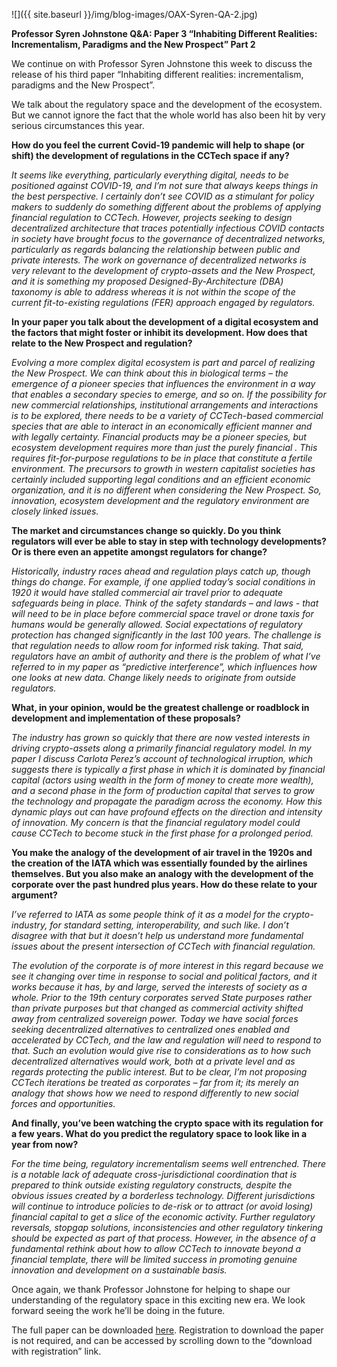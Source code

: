 ﻿---
layout: post
author: OAX Foundation
image: /img/blog-images/OAX-Syren-QA-2.jpg
tag: oax-learn
---

![]({{ site.baseurl }}/img/blog-images/OAX-Syren-QA-2.jpg)

<b>Professor Syren Johnstone Q&A: Paper 3 “Inhabiting Different Realities: Incrementalism, Paradigms and the New Prospect” Part 2</b>

We continue on with Professor Syren Johnstone this week to discuss the release of his third paper “Inhabiting different realities: incrementalism, paradigms and the New Prospect”. 

We talk about the regulatory space and the development of the ecosystem. But we cannot ignore the fact that the whole world has also been hit by very serious circumstances this year.

<b>How do you feel the current Covid-19 pandemic will help to shape (or shift) the development of regulations in the CCTech space if any?</b>

<i>It seems like everything, particularly everything digital, needs to be positioned against COVID-19, and I’m not sure that always keeps things in the best perspective. I certainly don’t see COVID as a stimulant for policy makers to suddenly do something different about the problems of applying financial regulation to CCTech. However, projects seeking to design decentralized architecture that traces potentially infectious COVID contacts in society have brought focus to the governance of decentralized networks, particularly as regards balancing the relationship between public and private interests. The work on governance of decentralized networks is very relevant to the development of crypto-assets and the New Prospect, and it is something my proposed Designed-By-Architecture (DBA) taxonomy is able to address whereas it is not within the scope of the current fit-to-existing regulations (FER) approach engaged by regulators.</i> 

<b>In your paper you talk about the development of a digital ecosystem and the factors that might foster or inhibit its development. How does that relate to the New Prospect and regulation?</b>

<i>Evolving a more complex digital ecosystem is part and parcel of realizing the New Prospect. We can think about this in biological terms – the emergence of a pioneer species that influences the environment in a way that enables a secondary species to emerge, and so on. If the possibility for new commercial relationships, institutional arrangements and interactions is to be explored, there needs to be a variety of CCTech-based commercial species that are able to interact in an economically efficient manner and with legally certainty. Financial products may be a pioneer species, but ecosystem development requires more than just the purely financial . This requires fit-for-purpose regulations to be in place that constitute a fertile environment. The precursors to growth in western capitalist societies has certainly included supporting legal conditions and an efficient economic organization, and it is no different when considering the New Prospect. So, innovation, ecosystem development and the regulatory environment are closely linked issues.</i>

<b>The market and circumstances change so quickly. Do you think regulators will ever be able to stay in step with technology developments? Or is there even an appetite amongst regulators for change?</b>

<i>Historically, industry races ahead and regulation plays catch up, though things do change. For example, if one applied today’s social conditions in 1920 it would have stalled commercial air travel prior to adequate safeguards being in place. Think of the safety standards – and laws - that will need to be in place before commercial space travel or drone taxis for humans would be generally allowed. Social expectations of regulatory protection has changed significantly in the last 100 years. The challenge is that regulation needs to allow room for informed risk taking. That said, regulators have an ambit of authority and there is the problem of what I’ve referred to in my paper as “predictive interference”, which influences how one looks at new data. Change likely needs to originate from outside regulators.</i>

<b>What, in your opinion, would be the greatest challenge or roadblock in development and implementation of these proposals?</b>

<i>The industry has grown so quickly that there are now vested interests in driving crypto-assets along a primarily financial regulatory model. In my paper I discuss Carlota Perez’s account of technological irruption, which suggests there is typically a first phase in which it is dominated by financial capital (actors using wealth in the form of money to create more wealth), and a second phase in the form of production capital that serves to grow the technology and propagate the paradigm across the economy. How this dynamic plays out can have profound effects on the direction and intensity of innovation. My concern is that the financial regulatory model could cause CCTech to become stuck in the first phase for a prolonged period.</i>

<b>You make the analogy of the development of air travel in the 1920s and the creation of the IATA which was essentially founded by the airlines themselves. But you also make an analogy with the development of the corporate over the past hundred plus years. How do these relate to your argument?</b>

<i>I’ve referred to IATA as some people think of it as a model for the crypto-industry, for standard setting, interoperability, and such like. I don’t disagree with that but it doesn’t help us understand more fundamental issues about the present intersection of CCTech with financial regulation. 

The evolution of the corporate is of more interest in this regard because we see it changing over time in response to social and political factors, and it works because it has, by and large, served the interests of society as a whole. Prior to the 19th century corporates served State purposes rather than private purposes but that changed as commercial activity shifted away from centralized sovereign power. Today we have social forces seeking decentralized alternatives to centralized ones enabled and accelerated by CCTech, and the law and regulation will need to respond to that. Such an evolution would give rise to considerations as to how such decentralized alternatives would work, both at a private level and as regards protecting the public interest. But to be clear, I’m not proposing CCTech iterations be treated as corporates – far from it; its merely an analogy that shows how we need to respond differently to new social forces and opportunities.</i>

<b>And finally, you’ve been watching the crypto space with its regulation for a few years. What do you predict the regulatory space to look like in a year from now?</b>

<i>For the time being, regulatory incrementalism seems well entrenched. There is a notable lack of adequate cross-jurisdictional coordination that is prepared to think outside existing regulatory constructs, despite the obvious issues created by a borderless technology. Different jurisdictions will continue to introduce policies to de-risk or to attract (or avoid losing) financial capital to get a slice of the economic activity. Further regulatory reversals, stopgap solutions, inconsistencies and other regulatory tinkering should be expected as part of that process. However, in the absence of a fundamental rethink about how to allow CCTech to innovate beyond a financial template, there will be limited success in promoting genuine innovation and development on a sustainable basis.</i>

Once again, we thank Professor Johnstone for helping to shape our understanding of the regulatory space in this exciting new era. We look forward seeing the work he’ll be doing in the future. 

The full paper can be downloaded [here](http://ssrn.com/abstract=3605107). Registration to download the paper is not required, and can be accessed by scrolling down to the “download with registration” link.

